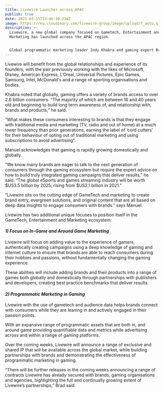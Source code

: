 ```yaml
---
title: Livewire Launches across APAC
publish: true
date: 2021-03-15T13:46:30.234Z
image: https://res.cloudinary.com/livewire-group/image/upload/f_auto,q_auto,w_600/v1615286235/vi/social/Livewire_Social_Banner_Twitter_hwl37j.png
description: >-
  Livewire, a new global company focused on Gametech, Entertainment and
  Marketing has launched across the APAC region.


  Global programmatic marketing leader Indy Khabra and gaming expert Brad Manuel have combined their specialisms as the co-founders creating Livewire, which will include an integrated and gaming focused marketing business.
---
```


Livewire will benefit from the global relationships and experience of its founders, with the pair previously working with the likes of Microsoft, Disney, American Express, L’Oreal, Universal Pictures, Epic Games, Samsung, Intel, McDonald's and a range of sporting organisations and bodies.

Khabra noted that globally, gaming offers a variety of brands access to over 2.6 billion consumers. “The majority of which are between 16 and 40 years old and beginning to build long term awareness of, and relationship with, brands and products,” he said.

“What makes these consumers interesting to brands is that they engage with traditional media and marketing (TV, radio and out of home) at a much lower frequency than prior generations, earning the label of ‘cord cutters’ for their behaviour of opting out of traditional marketing and using subscriptions to avoid advertising”.

Manuel acknowledges that gaming is rapidly growing domestically and globally.

“We know many brands are eager to talk to the next generation of consumers through the gaming ecosystem but require the expert advice on how to build truly integrated gaming campaigns that deliver results,” he said. “The global eSports and games streaming industry will be worth $US3.5 billion by 2025; rising from $US2.1 billion in 2021.”

“Livewire sits on the cutting edge of GameTech and marketing to create brand entry, evergreen solutions, and original content that are all based on deep data insights to engage consumers with brands.” says Manuel.

Livewire has two additional unique focuses to position itself in the GameTech, Entertainment and Marketing ecosystem:

#### _1) Focus on In-Game and Around Game Marketing_

Livewire will focus on adding value to the experience of gamers, authentically creating campaigns using a deep knowledge of gaming and internet culture to ensure that brands are able to reach consumers during their hobbies and passions, without fundamentally changing the gaming experience.

These abilities will include adding brands and their products into a range of games both globally and domestically through partnerships with publishers and developers, creating best practice benchmarks that deliver results.

#### _2) Programmatic Marketing in Gaming_

Livewire with the use of gametech and audience data helps brands connect with consumers while they are leaning in and actively engaged in their passion points.

With an expansive range of programmatic assets that are both in, and around game providing quantifiable data and metrics while advertising across and within a range of gaming platforms.

Over the coming weeks, Livewire will announce a range of exclusive and shared IP that will be available across the global market, while building partnerships with brands and demonstrating the effectiveness of programmatic marketing in gaming.

“There will be further releases in the coming weeks announcing a range of contracts Livewire has already secured with brands, gaming organisations and agencies, highlighting the full and continually growing extent of Livewire’s partnerships,” Brad said.

